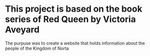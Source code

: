 <h1>This project is based on the book series of Red Queen by Victoria Aveyard</h1>
<p>The purpuse was to create a website that holds information about the people of the Kingdom of Norta<p>